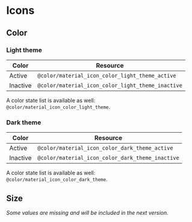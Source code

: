 # Icons

## Color

### Light theme

| Color  | Resource |
| ------ | -------- |
| Active   | `@color/material_icon_color_light_theme_active`   |
| Inactive | `@color/material_icon_color_light_theme_inactive` |

A color state list is available as well: `@color/material_icon_color_light_theme`.

### Dark theme

| Color  | Resource |
| ------ | -------- |
| Active   | `@color/material_icon_color_dark_theme_active`   |
| Inactive | `@color/material_icon_color_dark_theme_inactive` |

A color state list is available as well: `@color/material_icon_color_dark_theme`.


## Size

*Some values are missing and will be included in the next version.*

